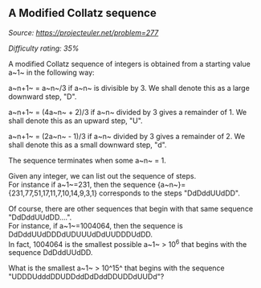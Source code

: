 A Modified Collatz sequence
---------------------------

*Source: https://projecteuler.net/problem=277*


*Difficulty rating: 35%*

A modified Collatz sequence of integers is obtained from a starting
value a~1~ in the following way:

a~n+1~ = a~n~/3 if a~n~ is divisible by 3. We shall denote this as a
large downward step, "D".

a~n+1~ = (4a~n~ + 2)/3 if a~n~ divided by 3 gives a remainder of 1. We
shall denote this as an upward step, "U".

a~n+1~ = (2a~n~ - 1)/3 if a~n~ divided by 3 gives a remainder of 2. We
shall denote this as a small downward step, "d".

The sequence terminates when some a~n~ = 1.

Given any integer, we can list out the sequence of steps.\
 For instance if a~1~=231, then the sequence
{a~n~}={231,77,51,17,11,7,10,14,9,3,1} corresponds to the steps
"DdDddUUdDD".

Of course, there are other sequences that begin with that same sequence
"DdDddUUdDD....".\
 For instance, if a~1~=1004064, then the sequence is
DdDddUUdDDDdUDUUUdDdUUDDDUdDD.\
 In fact, 1004064 is the smallest possible a~1~ \> 10<sup>6</sup> that begins
with the sequence DdDddUUdDD.

What is the smallest a~1~ \> 10^15^ that begins with the sequence
"UDDDUdddDDUDDddDdDddDDUDDdUUDd"?
